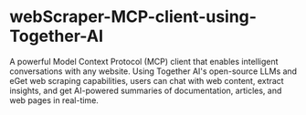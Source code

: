 # webScraper-MCP-client-using-Together-AI
A powerful Model Context Protocol (MCP) client that enables intelligent conversations with any website. Using Together AI's open-source LLMs and eGet web scraping capabilities, users can chat with web content, extract insights, and get AI-powered summaries of documentation, articles, and web pages in real-time.
